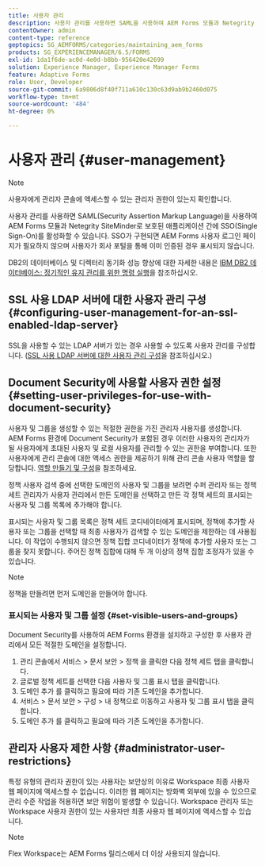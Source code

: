 ```yaml
---
title: 사용자 관리
description: 사용자 관리를 사용하면 SAML을 사용하여 AEM Forms 모듈과 Netegrity SiteMinder로 보호된 애플리케이션 간에 SSO를 활성화할 수 있습니다. 이 문서에서는 사용자 관리에 대한 자세한 정보를 제공합니다.
contentOwner: admin
content-type: reference
geptopics: SG_AEMFORMS/categories/maintaining_aem_forms
products: SG_EXPERIENCEMANAGER/6.5/FORMS
exl-id: 1da1f6de-ac0d-4e0d-b8bb-956420e42699
solution: Experience Manager, Experience Manager Forms
feature: Adaptive Forms
role: User, Developer
source-git-commit: 6a9806d8f40f711a610c130c63d9ab9b2460d075
workflow-type: tm+mt
source-wordcount: '484'
ht-degree: 0%

---
```


# 사용자 관리 {#user-management}

>[!NOTE]
> 
> 사용자에게 관리자 콘솔에 액세스할 수 있는 관리자 권한이 있는지 확인합니다.

사용자 관리를 사용하면 SAML(Security Assertion Markup Language)을 사용하여 AEM Forms 모듈과 Netegrity SiteMinder로 보호된 애플리케이션 간에 SSO(Single Sign-On)를 활성화할 수 있습니다. SSO가 구현되면 AEM Forms 사용자 로그인 페이지가 필요하지 않으며 사용자가 회사 포털을 통해 이미 인증된 경우 표시되지 않습니다.

DB2의 데이터베이스 및 디렉터리 동기화 성능 향상에 대한 자세한 내용은 [IBM DB2 데이터베이스: 정기적인 유지 관리를 위한 명령 실행](/help/forms/using/admin-help/ibm-db2-database-running-commands.md#ibm-db2-database-running-commands-for-regular-maintenance)을 참조하십시오.

## SSL 사용 LDAP 서버에 대한 사용자 관리 구성 {#configuring-user-management-for-an-ssl-enabled-ldap-server}

SSL을 사용할 수 있는 LDAP 서버가 있는 경우 사용할 수 있도록 사용자 관리를 구성합니다. ([SSL 사용 LDAP 서버에 대한 사용자 관리 구성](/help/forms/using/admin-help/configure-user-management-ssl-enabled.md#configure-user-management-for-an-ssl-enabled-ldap-server)을 참조하십시오.)

## Document Security에 사용할 사용자 권한 설정 {#setting-user-privileges-for-use-with-document-security}

사용자 및 그룹을 생성할 수 있는 적절한 권한을 가진 관리자 사용자를 생성합니다. AEM Forms 환경에 Document Security가 포함된 경우 이러한 사용자의 관리자가 될 사용자에게 초대된 사용자 및 로컬 사용자를 관리할 수 있는 권한을 부여합니다. 또한 사용자에게 관리 콘솔에 대한 액세스 권한을 제공하기 위해 관리 콘솔 사용자 역할을 할당합니다. [역할 만들기 및 구성](/help/forms/using/admin-help/creating-configuring-roles.md#creating-and-configuring-roles)을 참조하세요.

정책 사용자 검색 중에 선택한 도메인의 사용자 및 그룹을 보려면 수퍼 관리자 또는 정책 세트 관리자가 사용자 관리에서 만든 도메인을 선택하고 만든 각 정책 세트의 표시되는 사용자 및 그룹 목록에 추가해야 합니다.

표시되는 사용자 및 그룹 목록은 정책 세트 코디네이터에게 표시되며, 정책에 추가할 사용자 또는 그룹을 선택할 때 최종 사용자가 검색할 수 있는 도메인을 제한하는 데 사용됩니다. 이 작업이 수행되지 않으면 정책 집합 코디네이터가 정책에 추가할 사용자 또는 그룹을 찾지 못합니다. 주어진 정책 집합에 대해 두 개 이상의 정책 집합 조정자가 있을 수 있습니다.

>[!NOTE]
>
>정책을 만들려면 먼저 도메인을 만들어야 합니다.

### 표시되는 사용자 및 그룹 설정 {#set-visible-users-and-groups}

Document Security를 사용하여 AEM Forms 환경을 설치하고 구성한 후 사용자 관리에서 모든 적절한 도메인을 설정합니다.

1. 관리 콘솔에서 서비스 > 문서 보안 > 정책 을 클릭한 다음 정책 세트 탭을 클릭합니다.
1. 글로벌 정책 세트를 선택한 다음 사용자 및 그룹 표시 탭을 클릭합니다.
1. 도메인 추가 를 클릭하고 필요에 따라 기존 도메인을 추가합니다.
1. 서비스 > 문서 보안 > 구성 > 내 정책으로 이동하고 사용자 및 그룹 표시 탭을 클릭합니다.
1. 도메인 추가 를 클릭하고 필요에 따라 기존 도메인을 추가합니다.

## 관리자 사용자 제한 사항 {#administrator-user-restrictions}

특정 유형의 관리자 권한이 있는 사용자는 보안상의 이유로 Workspace 최종 사용자 웹 페이지에 액세스할 수 없습니다. 이러한 웹 페이지는 방화벽 외부에 있을 수 있으므로 관리 수준 작업을 허용하면 보안 위험이 발생할 수 있습니다. Workspace 관리자 또는 Workspace 사용자 권한이 있는 사용자만 최종 사용자 웹 페이지에 액세스할 수 있습니다.

>[!NOTE]
>
>Flex Workspace는 AEM Forms 릴리스에서 더 이상 사용되지 않습니다.
